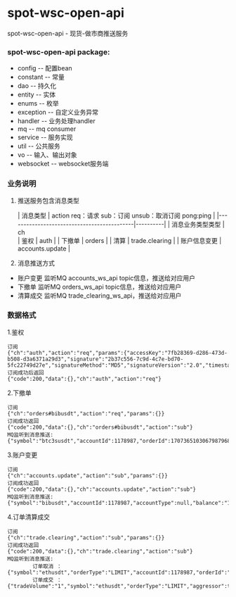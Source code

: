 # spot-wsc-open-api

spot-wsc-open-api - 现货-做市商推送服务

### spot-wsc-open-api package:
- config      -- 配置bean
- constant    -- 常量
- dao         -- 持久化  
- entity      -- 实体
- enums       -- 枚举
- exception   -- 自定义业务异常  
- handler     -- 业务处理handler
- mq          -- mq consumer
- service     -- 服务实现
- util        -- 公共服务
- vo          -- 输入、输出对象
- websocket   -- websocket服务端

### 业务说明
1. 推送服务包含消息类型

   | 消息类型 | action    req：请求 sub：订阅 unsub：取消订阅 pong:ping                                |
         |--------------------------------------------|----------|
   | 消息业务类型类型 | ch   
   | 鉴权 | auth       |
   | 下撤单 | orders       |
   | 清算 | trade.clearing |
   | 账户信息变更   | accounts.update |

2. 消息推送方式
- 账户变更  监听MQ accounts_ws_api topic信息，推送给对应用户
- 下撤单    监听MQ orders_ws_api topic信息，推送给对应用户
- 清算成交  监听MQ trade_clearing_ws_api，推送给对应用户

### 数据格式
1.鉴权
```
订阅
{"ch":"auth","action":"req","params":{"accessKey":"7fb28369-d286-473d-b508-d3a6371a29d3","signature":"2b37c556-7c9d-4c7e-bd70-5fc22749d27e","signatureMethod":"MD5","signatureVersion":"2.0","timestamp":"1696931641686"}}
订阅成功后返回
{"code":200,"data":{},"ch":"auth","action":"req"}
```

2.下撤单
```
订阅
{"ch":"orders#bibusdt","action":"req","params":{}}
订阅成功返回
{"code":200,"data":{},"ch":"orders#bibusdt","action":"sub"}
MQ监听到消息推送:
{"symbol":"btc3susdt","accountId":1178987,"orderId":1707365103067987968,"orderPrice":"0.475","orderSize":"3203.1","orderValue":null,"type":"limit","orderStatus":"submitted","orderCreateTime":1695902536538}
```

3.账户变更
```
订阅
{"ch":"accounts.update","action":"sub","params":{}}
订阅成功返回
{"code":200,"data":{},"ch":"accounts.update","action":"sub"}
MQ监听到消息推送:
{"symbol":"bibusdt","accountId":1178987,"accountType":null,"balance":"109092","changeType":null,"changeTime":1695902536538,"seqNum":"7F000001000605A104118EC96872B9DE"}
```

4.订单清算成交
```
订阅
{"ch":"trade.clearing","action":"sub","params":{}}
订阅成功返回
{"code":200,"data":{},"ch":"trade.clearing","action":"sub"}
MQ监听到消息推送:
        订单取消 ：{"symbol":"ethusdt","orderType":"LIMIT","accountId":1178987,"orderId":"1707365103067987968","orderCreateTime":1695902536538,"orderSize":"233.4","orderStatus":"canceled","orderPrice":"1790","orderSide":"BUY","orderValue":"123456"}
        订单成交 ：{"tradeVolume":"1","symbol":"ethusdt","orderType":"LIMIT","aggressor":true,"orderId":1707365103067987968,"orderCreateTime":1695902536538,"orderSize":"237.32","feeCurrency":0.67666,"orderStatus":"filled","orderSide":"BUY","orderValue":"9898777.23","tradeTime":1695902536538,"accountId":19898779,"orderPrice":"3222.34","transactFee":0.90900,"tradePrice":"1782.90","tradeId":1707365103067987968}
```